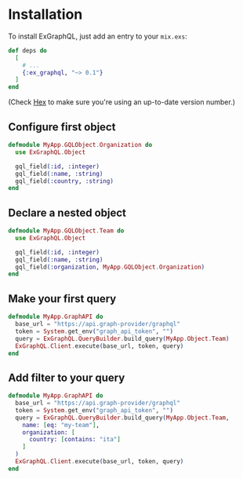 # Installation

To install ExGraphQL, just add an entry to your `mix.exs`:

```elixir
def deps do
  [
    # ...
    {:ex_graphql, "~> 0.1"}
  ]
end
```

(Check [Hex](https://hex.pm/packages/ex_graphql) to make sure you're using an up-to-date version number.)

## Configure first object

```elixir
defmodule MyApp.GQLObject.Organization do
  use ExGraphQL.Object

  gql_field(:id, :integer)
  gql_field(:name, :string)
  gql_field(:country, :string)
end
```

## Declare a nested object
```elixir
defmodule MyApp.GQLObject.Team do
  use ExGraphQL.Object

  gql_field(:id, :integer)
  gql_field(:name, :string)
  gql_field(:organization, MyApp.GQLObject.Organization)
end
```

## Make your first query

```elixir
defmodule MyApp.GraphAPI do
  base_url = "https://api.graph-provider/graphql"
  token = System.get_env("graph_api_token", "")
  query = ExGraphQL.QueryBuilder.build_query(MyApp.Object.Team)
  ExGraphQL.Client.execute(base_url, token, query)
end
```

## Add filter to your query

```elixir
defmodule MyApp.GraphAPI do
  base_url = "https://api.graph-provider/graphql"
  token = System.get_env("graph_api_token", "")
  query = ExGraphQL.QueryBuilder.build_query(MyApp.Object.Team, 
    name: [eq: "my-team"],
    organization: [
      country: [contains: "ita"]
    ]
  )
  ExGraphQL.Client.execute(base_url, token, query)
end
```
